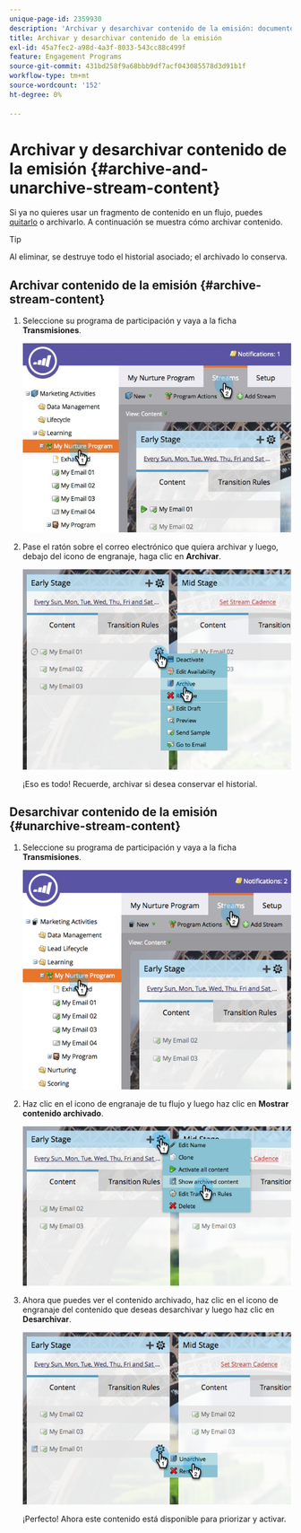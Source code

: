 ```yaml
---
unique-page-id: 2359930
description: 'Archivar y desarchivar contenido de la emisión: documentos de Marketo, documentación del producto'
title: Archivar y desarchivar contenido de la emisión
exl-id: 45a7fec2-a98d-4a3f-8033-543cc88c499f
feature: Engagement Programs
source-git-commit: 431bd258f9a68bbb9df7acf043085578d3d91b1f
workflow-type: tm+mt
source-wordcount: '152'
ht-degree: 0%

---
```


# Archivar y desarchivar contenido de la emisión {#archive-and-unarchive-stream-content}

Si ya no quieres usar un fragmento de contenido en un flujo, puedes [quitarlo](/help/marketo/product-docs/email-marketing/drip-nurturing/using-stream-content/remove-stream-content.md) o archivarlo. A continuación se muestra cómo archivar contenido.

>[!TIP]
>
>Al eliminar, se destruye todo el historial asociado; el archivado lo conserva.

## Archivar contenido de la emisión {#archive-stream-content}

1. Seleccione su programa de participación y vaya a la ficha **Transmisiones**.

   ![](assets/cloneasteam-4.jpg)

1. Pase el ratón sobre el correo electrónico que quiera archivar y luego, debajo del icono de engranaje, haga clic en **Archivar**.

   ![](assets/image2014-9-15-17-3a42-3a7.png)

   ¡Eso es todo! Recuerde, archivar si desea conservar el historial.

## Desarchivar contenido de la emisión {#unarchive-stream-content}

1. Seleccione su programa de participación y vaya a la ficha **Transmisiones**.

   ![](assets/image2014-9-15-17-3a42-3a11.png)

1. Haz clic en el icono de engranaje de tu flujo y luego haz clic en **Mostrar contenido archivado**.

   ![](assets/image2014-9-15-17-3a42-3a15.png)

1. Ahora que puedes ver el contenido archivado, haz clic en el icono de engranaje del contenido que deseas desarchivar y luego haz clic en **Desarchivar**.

   ![](assets/image2014-9-15-17-3a42-3a24.png)

   ¡Perfecto! Ahora este contenido está disponible para priorizar y activar.
